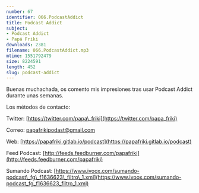 ```yaml
---
number: 67
identifier: 066.PodcastAddict
title: Podcast Addict
subject:
- Podcast Addict
- Papá Friki
downloads: 2381
filename: 066.PodcastAddict.mp3
mtime: 1551792479
size: 8224591
length: 452
slug: podcast-addict
---
```

Buenas muchachada, os comento mis impresiones tras usar Podcast Addict durante unas semanas.  

Los métodos de contacto:  

Twitter: [https://twitter.com/papa\_friki](https://twitter.com/papa_friki)

Correo: [papafrikipodast@gmail.com](https://archive.org/details/papafrikipodast@gmail.com)

Web: [https://papafriki.gitlab.io/podcast](https://papafriki.gitlab.io/podcast)

Feed Podcast: [http://feeds.feedburner.com/papafriki](http://feeds.feedburner.com/papafriki)

Sumando Podcast: [https://www.ivoox.com/sumando-podcast\_fg\_f1636623\_filtro\_1.xml](https://www.ivoox.com/sumando-podcast_fg_f1636623_filtro_1.xml)